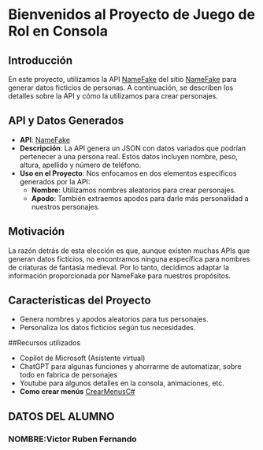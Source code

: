 # Bienvenidos al Proyecto de Juego de Rol en Consola

## Introducción

En este proyecto, utilizamos la API [NameFake](https://api.namefake.com/) del sitio [NameFake](https://namefake.com/) para generar datos ficticios de personas. A continuación, se describen los detalles sobre la API y cómo la utilizamos para crear personajes.

## API y Datos Generados

- **API**: [NameFake](https://api.namefake.com/)
- **Descripción**: La API genera un JSON con datos variados que podrían pertenecer a una persona real. Estos datos incluyen nombre, peso, altura, apellido y número de teléfono.
- **Uso en el Proyecto**: Nos enfocamos en dos elementos específicos generados por la API:
  - **Nombre**: Utilizamos nombres aleatorios para crear personajes.
  - **Apodo**: También extraemos apodos para darle más personalidad a nuestros personajes.

## Motivación

La razón detrás de esta elección es que, aunque existen muchas APIs que generan datos ficticios, no encontramos ninguna específica para nombres de criaturas de fantasía medieval. Por lo tanto, decidimos adaptar la información proporcionada por NameFake para nuestros propósitos.


## Características del Proyecto

- Genera nombres y apodos aleatorios para tus personajes.
- Personaliza los datos ficticios según tus necesidades.

##Recursos utilizados
- Copilot de Microsoft (Asistente virtual)
- ChatGPT para algunas funciones y ahorrarme de automatizar, sobre todo en fabrica de personajes
- Youtube para algunos detalles en la consola, animaciones, etc.
- **Como crear menús** [CrearMenusC#](https://www.youtube.com/watch?v=qAWhGEPMlS8&t=454s)

## DATOS DEL ALUMNO
### NOMBRE:Victor Ruben Fernando
